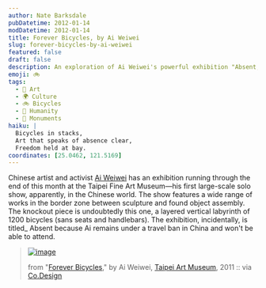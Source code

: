 ```yaml
---
author: Nate Barksdale
pubDatetime: 2012-01-14
modDatetime: 2012-01-14
title: Forever Bicycles, by Ai Weiwei
slug: forever-bicycles-by-ai-weiwei
featured: false
draft: false
description: An exploration of Ai Weiwei's powerful exhibition "Absent," highlighting his impactful work featuring 1200 bicycles.
emoji: 🚲
tags:
  - 🎨 Art
  - 🌍 Culture
  - 🚲 Bicycles
  - 🙏 Humanity
  - 🕌 Monuments
haiku: |
  Bicycles in stacks,  
  Art that speaks of absence clear,  
  Freedom held at bay.
coordinates: [25.0462, 121.5169]
---
```


Chinese artist and activist [Ai Weiwei](http://en.wikipedia.org/wiki/Ai_Weiwei) has an exhibition running through the end of this month at the Taipei Fine Art Museum—his first large-scale solo show, apparently, in the Chinese world. The show features a wide range of works in the border zone between sculpture and found object assembly. The knockout piece is undoubtedly this one, a layered vertical labyrinth of 1200 bicycles (sans seats and handlebars). The exhibition, incidentally, is titled\_ Absent because Ai remains under a travel ban in China and won't be able to attend.

> [![image](http://www.culture-making.com/media/foreverbicycles.jpg)]()
>
> from "[Forever Bicycles](https://www.google.com/search?q=%22Forever%20Bicycles%22%20tfam.museum)," by Ai Weiwei, [Taipei Art Museum](https://www.google.com/search?q=%22Taipei%20Art%20Museum%22%20tfam.museum), 2011 :: via [Co.Design](http://web.archive.org/web/20170912003358/https://www.fastcodesign.com/1665720/ai-weiwei-piles-1200-bikes-on-top-of-each-other-for-dazzling-effect)
